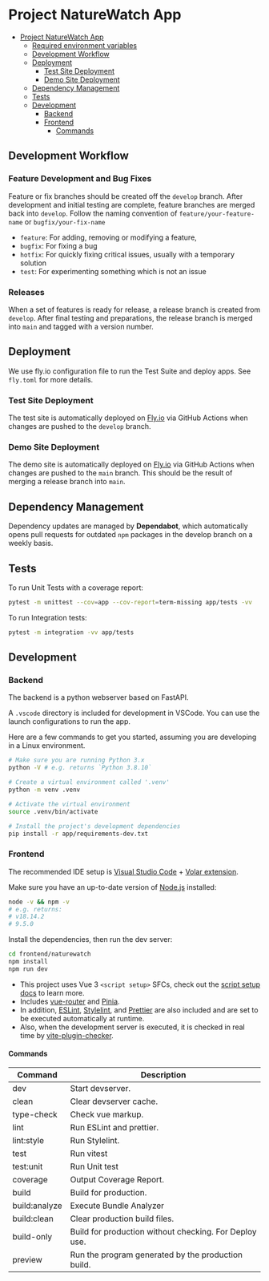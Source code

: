 # Project NatureWatch App


- [Project NatureWatch App](#project-naturewatch-app)
  - [Required environment variables](#required-environment-variables)
  - [Development Workflow](#development-workflow)
  - [Deployment](#deployment)
    - [Test Site Deployment](#test-site-deployment)
    - [Demo Site Deployment](#demo-site-deployment)
  - [Dependency Management](#dependency-management)
  - [Tests](#tests)
  - [Development](#development)
    - [Backend](#backend)
    - [Frontend](#frontend)
      - [Commands](#commands)


## Development Workflow

### Feature Development and Bug Fixes
Feature or fix branches should be created off the `develop` branch. After development and initial testing are complete, feature branches are merged back into `develop`. Follow the naming convention of `feature/your-feature-name` or `bugfix/your-fix-name`

- `feature`: For adding, removing or modifying a feature, 
- `bugfix`: For fixing a bug
- `hotfix`: For quickly fixing critical issues, usually with a temporary solution
- `test`: For experimenting something which is not an issue

### Releases
When a set of features is ready for release, a release branch is created from `develop`. After final testing and preparations, the release branch is merged into `main` and tagged with a version number.

## Deployment
We use fly.io configuration file to run the Test Suite and deploy apps. See `fly.toml` for more details.


### Test Site Deployment
The test site is automatically deployed on [Fly.io](https://fly.io) via GitHub Actions when changes are pushed to the `develop` branch.

### Demo Site Deployment
The demo site is automatically deployed on [Fly.io](https://fly.io) via GitHub Actions when changes are pushed to the `main` branch. This should be the result of merging a release branch into `main`.


## Dependency Management
Dependency updates are managed by **Dependabot**, which automatically opens pull requests for outdated `npm` packages in the develop branch on a weekly basis.



## Tests

To run Unit Tests with a coverage report:
```bash
pytest -m unittest --cov=app --cov-report=term-missing app/tests -vv
```

To run Integration tests:
```bash
pytest -m integration -vv app/tests
```

## Development

### Backend

The backend is a python webserver based on FastAPI.

A `.vscode` directory is included for development in VSCode. You can use the launch configurations to run the app.

Here are a few commands to get you started, assuming you are developing in a Linux environment.
```bash
# Make sure you are running Python 3.x
python -V # e.g. returns `Python 3.8.10`

# Create a virtual environment called '.venv'
python -m venv .venv

# Activate the virtual environment
source .venv/bin/activate

# Install the project's development dependencies
pip install -r app/requirements-dev.txt
```

### Frontend

The recommended IDE setup is [Visual Studio Code](https://code.visualstudio.com/) + [Volar extension](https://marketplace.visualstudio.com/items?itemName=Vue.volar).

Make sure you have an up-to-date version of [Node.js](https://nodejs.org/en/) installed:

```bash
node -v && npm -v
# e.g. returns:
# v18.14.2
# 9.5.0
```

Install the dependencies, then run the dev server:
```bash
cd frontend/naturewatch
npm install
npm run dev
```

- This project uses Vue 3 `<script setup>` SFCs, check out the [script setup docs](https://v3.vuejs.org/api/sfc-script-setup.html#sfc-script-setup) to learn more.
- Includes [vue-router](https://router.vuejs.org/) and [Pinia](https://pinia.vuejs.org/).
- In addition, [ESLint](https://eslint.org/), [Stylelint](https://stylelint.io/), and [Prettier](https://prettier.io/) are also included and are set to be executed automatically at runtime.
- Also, when the development server is executed, it is checked in real time by [vite-plugin-checker](https://github.com/fi3ework/vite-plugin-checker).

#### Commands

| Command       | Description                                            |
| ------------- | ------------------------------------------------------ |
| dev           | Start devserver.                                       |
| clean         | Clear devserver cache.                                 |
| type-check    | Check vue markup.                                      |
| lint          | Run ESLint and prettier.                               |
| lint:style    | Run Stylelint.                                         |
| test          | Run vitest                                             |
| test:unit     | Run Unit test                                          |
| coverage      | Output Coverage Report.                                |
| build         | Build for production.                                  |
| build:analyze | Execute Bundle Analyzer                                |
| build:clean   | Clear production build files.                          |
| build-only    | Build for production without checking. For Deploy use. |
| preview       | Run the program generated by the production build.     |

